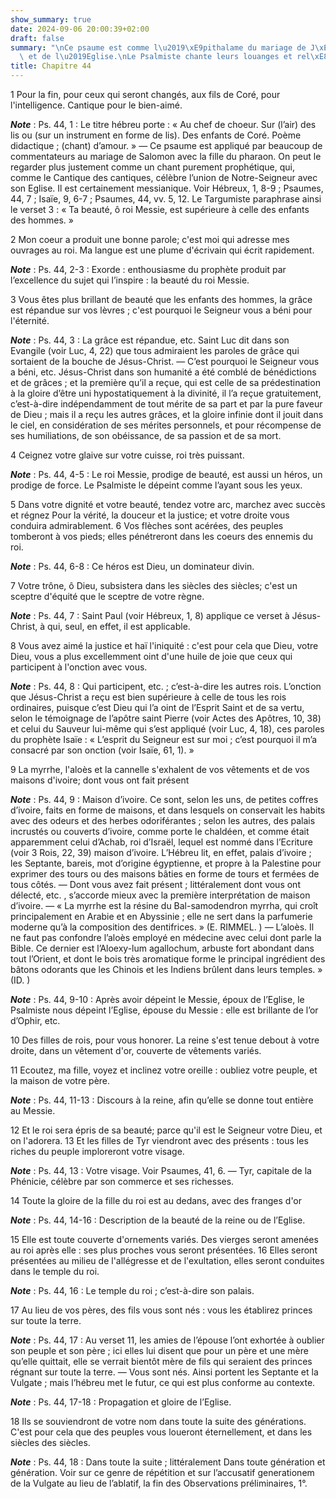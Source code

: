 ```yaml
---
show_summary: true
date: 2024-09-06 20:00:39+02:00
draft: false
summary: "\nCe psaume est comme l\u2019\xE9pithalame du mariage de J\xE9sus-Christ\
  \ et de l\u2019Eglise.\nLe Psalmiste chante leurs louanges et rel\xE8ve leur bonheur.\n"
title: Chapitre 44
---
```





1 Pour la fin, pour ceux qui seront changés, aux fils de Coré, pour l'intelligence. Cantique pour le bien-aimé.

***Note*** :  Ps. 44, 1 : Le titre hébreu porte : « Au chef de choeur. Sur (l’air) des lis ou (sur un instrument en forme de lis). Des enfants de Coré. Poème didactique ; (chant) d’amour. » ― Ce psaume est appliqué par beaucoup de commentateurs au mariage de Salomon avec la fille du pharaon. On peut le regarder plus justement comme un chant purement prophétique, qui, comme le Cantique des cantiques, célèbre l’union de Notre-Seigneur avec son Eglise. Il est certainement messianique. Voir Hébreux, 1, 8-9 ; Psaumes, 44, 7 ; Isaïe, 9, 6-7 ; Psaumes, 44, vv. 5, 12. Le Targumiste paraphrase ainsi le verset 3 : « Ta beauté, ô roi Messie, est supérieure à celle des enfants des hommes. »


2 Mon coeur a produit une bonne parole; c'est moi qui adresse mes ouvrages au roi. Ma langue est une plume d'écrivain qui écrit rapidement.

***Note*** :  Ps. 44, 2-3 : Exorde : enthousiasme du prophète produit par l’excellence du sujet qui l’inspire : la beauté du roi Messie.

3 Vous êtes plus brillant de beauté que les enfants des hommes, la grâce est répandue sur vos lèvres ; c'est pourquoi le Seigneur vous a béni pour l'éternité.

***Note*** :  Ps. 44, 3 : La grâce est répandue, etc. Saint Luc dit dans son Evangile (voir Luc, 4, 22) que tous admiraient les paroles de grâce qui sortaient de la bouche de Jésus-Christ. ― C’est pourquoi le Seigneur vous a béni, etc. Jésus-Christ dans son humanité a été comblé de bénédictions et de grâces ; et la première qu’il a reçue, qui est celle de sa prédestination à la gloire d’être uni hypostatiquement à la divinité, il l’a reçue gratuitement, c’est-à-dire indépendamment de tout mérite de sa part et par la pure faveur de Dieu ; mais il a reçu les autres grâces, et la gloire infinie dont il jouit dans le ciel, en considération de ses mérites personnels, et pour récompense de ses humiliations, de son obéissance, de sa passion et de sa mort.

4 Ceignez votre glaive sur votre cuisse, roi très puissant.

***Note*** :  Ps. 44, 4-5 : Le roi Messie, prodige de beauté, est aussi un héros, un prodige de force. Le Psalmiste le dépeint comme l’ayant sous les yeux.


5 Dans votre dignité et votre beauté, tendez votre arc, marchez avec succès et régnez Pour la vérité, la douceur et la justice; et votre droite vous conduira admirablement. 6 Vos flèches sont acérées, des peuples tomberont à vos pieds; elles pénétreront dans les coeurs des ennemis du roi.

***Note*** :  Ps. 44, 6-8 : Ce héros est Dieu, un dominateur divin.

7 Votre trône, ô Dieu, subsistera dans les siècles des siècles; c'est un sceptre d'équité que le sceptre de votre règne.

***Note*** :  Ps. 44, 7 : Saint Paul (voir Hébreux, 1, 8) applique ce verset à Jésus-Christ, à qui, seul, en effet, il est applicable.


8 Vous avez aimé la justice et haï l'iniquité : c'est pour cela que Dieu, votre Dieu, vous a plus excellemment oint d'une huile de joie que ceux qui participent à l'onction avec vous.

***Note*** :  Ps. 44, 8 : Qui participent, etc. ; c’est-à-dire les autres rois. L’onction que Jésus-Christ a reçu est bien supérieure à celle de tous les rois ordinaires, puisque c’est Dieu qui l’a oint de l’Esprit Saint et de sa vertu, selon le témoignage de l’apôtre saint Pierre (voir Actes des Apôtres, 10, 38) et celui du Sauveur lui-même qui s’est appliqué (voir Luc, 4, 18), ces paroles du prophète Isaïe : « L’esprit du Seigneur est sur moi ; c’est pourquoi il m’a consacré par son onction (voir Isaïe, 61, 1). »

9 La myrrhe, l'aloès et la cannelle s'exhalent de vos vêtements et de vos maisons d'ivoire; dont vous ont fait présent

***Note*** :  Ps. 44, 9 : Maison d’ivoire. Ce sont, selon les uns, de petites coffres d’ivoire, faits en forme de maisons, et dans lesquels on conservait les habits avec des odeurs et des herbes odoriférantes ; selon les autres, des palais incrustés ou couverts d’ivoire, comme porte le chaldéen, et comme était apparemment celui d’Achab, roi d’Israël, lequel est nommé dans l’Ecriture (voir 3 Rois, 22, 39) maison d’ivoire. L’Hébreu lit, en effet, palais d’ivoire ; les Septante, bareis, mot d’origine égyptienne, et propre à la Palestine pour exprimer des tours ou des maisons bâties en forme de tours et fermées de tous côtés. ― Dont vous avez fait présent ; littéralement dont vous ont délecté, etc. , s’accorde mieux avec la première interprétation de maison d’ivoire. ― « La myrrhe est la résine du Bal-samodendron myrrha, qui croît principalement en Arabie et en Abyssinie ; elle ne sert dans la parfumerie moderne qu’à la composition des dentifrices. » (E. RIMMEL. ) ― L’aloès. Il ne faut pas confondre l’aloès employé en
médecine avec celui dont parle la Bible. Ce dernier est l’Aloexy-lum agallochum, arbuste fort abondant dans tout l’Orient, et dont le bois très aromatique forme le principal ingrédient des bâtons odorants que les Chinois et les Indiens brûlent dans leurs temples. » (ID. )

***Note*** :  Ps. 44, 9-10 : Après avoir dépeint le Messie, époux de l’Eglise, le Psalmiste nous dépeint l’Eglise, épouse du Messie : elle est brillante de l’or d’Ophir, etc.

10 Des filles de rois, pour vous honorer. La reine s'est tenue debout à votre droite, dans un vêtement d'or, couverte de vêtements variés.


11 Ecoutez, ma fille, voyez et inclinez votre oreille : oubliez votre peuple, et la maison de votre père.

***Note*** :  Ps. 44, 11-13 : Discours à la reine, afin qu’elle se donne tout entière au Messie.

12 Et le roi sera épris de sa beauté; parce qu'il est le Seigneur votre Dieu, et on l'adorera. 13 Et les filles de Tyr viendront avec des présents : tous les riches du peuple imploreront votre visage.

***Note*** :  Ps. 44, 13 : Votre visage. Voir Psaumes, 41, 6. ― Tyr, capitale de la Phénicie, célèbre par son commerce et ses richesses.

14 Toute la gloire de la fille du roi est au dedans, avec des franges d'or

***Note*** :  Ps. 44, 14-16 : Description de la beauté de la reine ou de l’Eglise.


15 Elle est toute couverte d'ornements variés. Des vierges seront amenées au roi après elle : ses plus proches vous seront présentées. 16 Elles seront présentées au milieu de l'allégresse et de l'exultation, elles seront conduites dans le temple du roi.

***Note*** :  Ps. 44, 16 : Le temple du roi ; c’est-à-dire son palais.

17 Au lieu de vos pères, des fils vous sont nés : vous les établirez princes sur toute la terre.

***Note*** :  Ps. 44, 17 : Au verset 11, les amies de l’épouse l’ont exhortée à oublier son peuple et son père ; ici elles lui disent que pour un père et une mère qu’elle quittait, elle se verrait bientôt mère de fils qui seraient des princes régnant sur toute la terre. ― Vous sont nés. Ainsi portent les Septante et la Vulgate ; mais l’hébreu met le futur, ce qui est plus conforme au contexte.

***Note*** :  Ps. 44, 17-18 : Propagation et gloire de l’Eglise.

18 Ils se souviendront de votre nom dans toute la suite des générations. C'est pour cela que des peuples vous loueront éternellement, et dans les siècles des siècles.

***Note*** :  Ps. 44, 18 : Dans toute la suite ; littéralement Dans toute génération et génération. Voir sur ce genre de répétition et sur l’accusatif generationem de la Vulgate au lieu de l’ablatif, la fin des Observations préliminaires, 1°.

